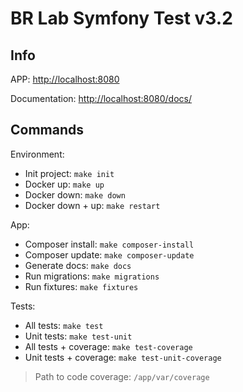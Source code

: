 # BR Lab Symfony Test v3.2

## Info

APP: [http://localhost:8080](http://localhost:8080)

Documentation: [http://localhost:8080/docs/](http://localhost:8080/docs/)

## Commands

Environment: 
- Init project: `make init`
- Docker up: `make up`
- Docker down: `make down`
- Docker down + up: `make restart`

App:
- Composer install: `make composer-install`
- Composer update: `make composer-update`
- Generate docs: `make docs`
- Run migrations: `make migrations`
- Run fixtures: `make fixtures`

Tests:
- All tests: `make test`
- Unit tests: `make test-unit`
- All tests + coverage: `make test-coverage`
- Unit tests + coverage: `make test-unit-coverage`

> Path to code coverage: `/app/var/coverage`